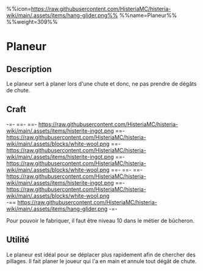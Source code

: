 %%icon=https://raw.githubusercontent.com/HisteriaMC/histeria-wiki/main/.assets/items/hang-glider.png%%
%%name=Planeur%%
%%weight=309%%

# Planeur

## Description
Le planeur sert à planer lors d'une chute et donc, ne pas prendre de dégâts de chute.

## Craft
-=-
 ==- 
 ==- https://raw.githubusercontent.com/HisteriaMC/histeria-wiki/main/.assets/items/histerite-ingot.png
 ==- https://raw.githubusercontent.com/HisteriaMC/histeria-wiki/main/.assets/blocks/white-wool.png
 ==- https://raw.githubusercontent.com/HisteriaMC/histeria-wiki/main/.assets/items/histerite-ingot.png
 ==- https://raw.githubusercontent.com/HisteriaMC/histeria-wiki/main/.assets/blocks/white-wool.png
 ==- 
 ==- 
 ==- https://raw.githubusercontent.com/HisteriaMC/histeria-wiki/main/.assets/items/histerite-ingot.png
 ==- https://raw.githubusercontent.com/HisteriaMC/histeria-wiki/main/.assets/blocks/white-wool.png  
 -== https://raw.githubusercontent.com/HisteriaMC/histeria-wiki/main/.assets/items/hang-glider.png
-=-

Pour pouvoir le fabriquer, il faut être niveau 10 dans le métier de bûcheron.

## Utilité
Le planeur est idéal pour se déplacer plus rapidement afin de chercher des pillages.
Il fait planer le joueur qui l'a en main et annule tout dégât de chute.
